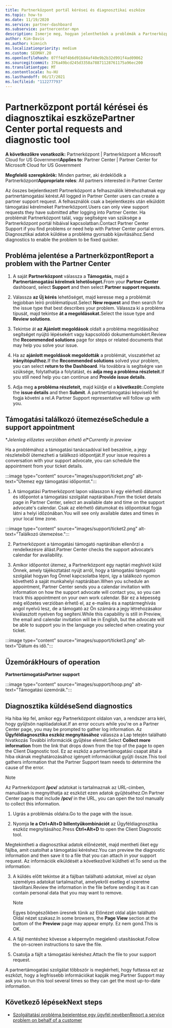 ```yaml
---
title: Partnerközpont portál kérései és diagnosztikai eszköze
ms.topic: how-to
ms.date: 11/19/2020
ms.service: partner-dashboard
ms.subservice: partnercenter-mpn
description: Ismerje meg, hogyan jelenthetőek a problémák a Partnerközpont és hogyan gyűjthetőek diagnosztikai adatok a partnertámogatási csapat számára.
author: Kim-Davis
ms.author: kimnich
ms.localizationpriority: medium
ms.custom: SEOMAY.20
ms.openlocfilehash: 07ff4df4b6d91b84af40e9b2b32d991f4ad09062
ms.sourcegitcommit: 376a49bcd245d3358a78871128761175a96ec200
ms.translationtype: MT
ms.contentlocale: hu-HU
ms.lasthandoff: 06/17/2021
ms.locfileid: "112277793"
---
```

# <a name="partner-center-portal-requests-and-diagnostic-tool"></a><span data-ttu-id="d158a-103">Partnerközpont portál kérései és diagnosztikai eszköze</span><span class="sxs-lookup"><span data-stu-id="d158a-103">Partner Center portal requests and diagnostic tool</span></span>

<span data-ttu-id="d158a-104">**A következőkre vonatkozik:** Partnerközpont | Partnerközpont a Microsoft Cloud for US Government</span><span class="sxs-lookup"><span data-stu-id="d158a-104">**Applies to**: Partner Center | Partner Center for Microsoft Cloud for US Government</span></span>

<span data-ttu-id="d158a-105">**Megfelelő szerepkörök:** Minden partner, aki érdeklődik a Partnerközpont</span><span class="sxs-lookup"><span data-stu-id="d158a-105">**Appropriate roles**: All partners interested in Partner Center</span></span>

<span data-ttu-id="d158a-106">Az összes bejelentkezett Partnerközpont a felhasználók létrehozhatnak egy partnertámogatási kérést.</span><span class="sxs-lookup"><span data-stu-id="d158a-106">All logged in Partner Center users can create a partner support request.</span></span> <span data-ttu-id="d158a-107">A felhasználók csak a bejelentkezés után elküldött támogatási kérelmeket Partnerközpont.</span><span class="sxs-lookup"><span data-stu-id="d158a-107">Users can only view support requests they have submitted after logging into Partner Center.</span></span>
<span data-ttu-id="d158a-108">Ha problémát Partnerközpont talál, vagy segítségre van szüksége a Partnerközpont portál hibáival kapcsolatban.</span><span class="sxs-lookup"><span data-stu-id="d158a-108">Contact Partner Center Support if you find problems or need help with Partner Center portal errors.</span></span> <span data-ttu-id="d158a-109">Diagnosztikai adatok küldése a probléma gyorsabb kijavításához.</span><span class="sxs-lookup"><span data-stu-id="d158a-109">Send diagnostics to enable the problem to be fixed quicker.</span></span>

## <a name="report-a-problem-with-the-partner-center"></a><span data-ttu-id="d158a-110">Probléma jelentése a Partnerközpont</span><span class="sxs-lookup"><span data-stu-id="d158a-110">Report a problem with the Partner Center</span></span>

1. <span data-ttu-id="d158a-111">A saját **Partnerközpont** válassza a **Támogatás,** majd a **Partnertámogatási kérelmek lehetőséget.**</span><span class="sxs-lookup"><span data-stu-id="d158a-111">From your **Partner Center** dashboard, select **Support** and then select **Partner support requests**.</span></span>

2. <span data-ttu-id="d158a-112">Válassza **az Új kérés** lehetőséget, majd keresse meg a problémát legjobban leíró problématípust.</span><span class="sxs-lookup"><span data-stu-id="d158a-112">Select **New request** and then search for the issue type that best describes your problem.</span></span> <span data-ttu-id="d158a-113">Válassza ki a probléma típusát, majd tekintse **át a megoldásokat.**</span><span class="sxs-lookup"><span data-stu-id="d158a-113">Select the issue type and **Review solutions**.</span></span>

3. <span data-ttu-id="d158a-114">Tekintse át **az Ajánlott megoldások** oldalt a probléma megoldásához segítséget nyújtó lépésekért vagy kapcsolódó dokumentumokért.</span><span class="sxs-lookup"><span data-stu-id="d158a-114">Review the **Recommended solutions** page for steps or related documents that may help you solve your issue.</span></span>

4. <span data-ttu-id="d158a-115">Ha az **ajánlott megoldások megoldották** a problémát, visszatérhet az **irányítópulthoz.**</span><span class="sxs-lookup"><span data-stu-id="d158a-115">If the **Recommended solutions** solved your problem, you can select **return to the Dashboard**.</span></span> <span data-ttu-id="d158a-116">Ha továbbra is segítségre van szüksége, folytathatja a folytatást, és **adja meg a probléma részleteit.**</span><span class="sxs-lookup"><span data-stu-id="d158a-116">If you still need help you can continue and **Provide issue details**.</span></span>

5. <span data-ttu-id="d158a-117">Adja meg **a probléma részleteit,** majd küldje el a **következőt:**.</span><span class="sxs-lookup"><span data-stu-id="d158a-117">Complete the **issue details** and then **Submit**.</span></span> <span data-ttu-id="d158a-118">A partnertámogatási képviselő fel fogja követni a rel.</span><span class="sxs-lookup"><span data-stu-id="d158a-118">A Partner Support representative will follow up with you.</span></span>

## <a name="schedule-a-support-appointment"></a><span data-ttu-id="d158a-119">Támogatási találkozó ütemezése</span><span class="sxs-lookup"><span data-stu-id="d158a-119">Schedule a support appointment</span></span> 

<span data-ttu-id="d158a-120">\**Jelenleg előzetes verzióban érhető el*</span><span class="sxs-lookup"><span data-stu-id="d158a-120">\**Currently in preview*</span></span>

<span data-ttu-id="d158a-121">Ha a problémához a támogatási tanácsadóval kell beszélnie, a jegy részleteiből ütemezheti a találkozó időpontját.</span><span class="sxs-lookup"><span data-stu-id="d158a-121">If your issue requires a conversation with your support advocate, you can schedule the appointment from your ticket details.</span></span>

:::image type="content" source="images/support/ticket.png" alt-text="Ütemez egy támogatási időpontot.":::

1.  <span data-ttu-id="d158a-123">A támogatási Partnerközpont lapon válasszon ki egy elérhető dátumot és időpontot a támogatási szolgálat naptárában.</span><span class="sxs-lookup"><span data-stu-id="d158a-123">From the ticket details page in Partner Center, select an available date and time on the support advocate's calendar.</span></span> <span data-ttu-id="d158a-124">Csak az elérhető dátumokat és időpontokat fogja látni a helyi időzónában.</span><span class="sxs-lookup"><span data-stu-id="d158a-124">You will see only available dates and times in your local time zone.</span></span>

:::image type="content" source="images/support/ticket2.png" alt-text="Találkozó ütemezése.":::

2. <span data-ttu-id="d158a-126">Partnerközpont a támogatási támogató naptárában ellenőrzi a rendelkezésre állást.</span><span class="sxs-lookup"><span data-stu-id="d158a-126">Partner Center checks the support advocate’s  calendar for availability.</span></span>

1. <span data-ttu-id="d158a-127">Amikor időpontot ütemez, a Partnerközpont egy naptári meghívót küld Önnek, amely tájékoztatást nyújt arról, hogy a támogatási támogató szolgálat hogyan fog Önnel kapcsolatba lépni, így a találkozó nyomon követhető a saját munkahelyi naptárában.</span><span class="sxs-lookup"><span data-stu-id="d158a-127">When you schedule an appointment, Partner Center sends you a calendar invitation with information on how the support advocate will contact you, so you can track this appointment on your own work calendar.</span></span>  <span data-ttu-id="d158a-128">Bár ez a képesség még előzetes verzióban érhető el, az e-mailes és a naptármeghívás angol nyelvű lesz, de a támogató az Ön számára a jegy létrehozásakor kiválasztott nyelven fog segíteni.</span><span class="sxs-lookup"><span data-stu-id="d158a-128">While this capability is still in Preview, the email and calendar invitation will be in English, but the advocate will be able to support you in the language you selected when creating your ticket.</span></span>

:::image type="content" source="images/support/ticket3.png" alt-text="Dátum és idő.":::

## <a name="hours-of-operation"></a><span data-ttu-id="d158a-130">Üzemórák</span><span class="sxs-lookup"><span data-stu-id="d158a-130">Hours of operation</span></span>

<span data-ttu-id="d158a-131">**Partnertámogatás**</span><span class="sxs-lookup"><span data-stu-id="d158a-131">**Partner support**</span></span>

:::image type="content" source="images/support/hoop.png" alt-text="Támogatási üzemórák.":::

## <a name="send-diagnostics"></a><span data-ttu-id="d158a-133">Diagnosztika küldése</span><span class="sxs-lookup"><span data-stu-id="d158a-133">Send diagnostics</span></span>

<span data-ttu-id="d158a-134">Ha hiba lép fel, amikor egy Partnerközpont oldalon van, a rendszer arra kéri, hogy gyűjtsön naplóadatokat.</span><span class="sxs-lookup"><span data-stu-id="d158a-134">If an error occurs while you're on a Partner Center page, you may be prompted to gather log information.</span></span> <span data-ttu-id="d158a-135">Az **Ügyféldiagnosztika eszköz megnyitásához** válassza a Lap tetején található hivatkozás További információk gyűjtése elemét.</span><span class="sxs-lookup"><span data-stu-id="d158a-135">Select **Collect more information** from the link that drops down from the top of the page to open the Client Diagnostic tool.</span></span> <span data-ttu-id="d158a-136">Ez az eszköz a partnertámogatási csapat által a hiba okának meghatározásához igényelt információkat gyűjti össze.</span><span class="sxs-lookup"><span data-stu-id="d158a-136">This tool gathers information that the Partner Support team needs to determine the cause of the error.</span></span> 

>[!NOTE]
><span data-ttu-id="d158a-137">Az Partnerközpont **/pcv/** adatokat is tartalmaznak az URL-címben, manuálisan is megnyithatja az eszközt ezen adatok gyűjtéséhez.</span><span class="sxs-lookup"><span data-stu-id="d158a-137">On Partner Center pages that include **/pcv/** in the URL, you can open the tool manually to collect this information.</span></span>

1. <span data-ttu-id="d158a-138">Ugrás a problémás oldalra.</span><span class="sxs-lookup"><span data-stu-id="d158a-138">Go to the page with the issue.</span></span>

2. <span data-ttu-id="d158a-139">Nyomja **le a Ctrl+Alt+D billentyűkombinációt** az Ügyféldiagnosztika eszköz megnyitásához.</span><span class="sxs-lookup"><span data-stu-id="d158a-139">Press **Ctrl+Alt+D** to open the Client Diagnostic tool.</span></span>

<span data-ttu-id="d158a-140">Megtekintheti a diagnosztikai adatok előnézetét, majd mentheti őket egy fájlba, amit csatolhat a támogatási kéréshez.</span><span class="sxs-lookup"><span data-stu-id="d158a-140">You can preview the diagnostic information and then save it to a file that you can attach in your support request.</span></span> <span data-ttu-id="d158a-141">Az információk elküldését a következővel küldheti el:</span><span class="sxs-lookup"><span data-stu-id="d158a-141">To send us the information:</span></span>

3. <span data-ttu-id="d158a-142">A küldés előtt tekintse át a fájlban található adatokat, mivel az olyan személyes adatokat tartalmazhat, amelyekről esetleg el szeretne távolítani.</span><span class="sxs-lookup"><span data-stu-id="d158a-142">Review the information in the file before sending it as it can contain personal data that you may want to remove.</span></span>

    >[!NOTE]
    ><span data-ttu-id="d158a-143">Egyes böngészőkben  üresnek tűnik az Előnézet  oldal alján található Oldal nézet szakasz.</span><span class="sxs-lookup"><span data-stu-id="d158a-143">In some browsers, the **Page View** section at the bottom of the **Preview** page may appear empty.</span></span> <span data-ttu-id="d158a-144">Ez nem gond.</span><span class="sxs-lookup"><span data-stu-id="d158a-144">This is OK.</span></span>

4. <span data-ttu-id="d158a-145">A fájl mentéshez kövesse a képernyőn megjelenő utasításokat.</span><span class="sxs-lookup"><span data-stu-id="d158a-145">Follow the on-screen instructions to save the file.</span></span>

5. <span data-ttu-id="d158a-146">Csatolja a fájlt a támogatási kéréshez.</span><span class="sxs-lookup"><span data-stu-id="d158a-146">Attach the file to your support request.</span></span>

<span data-ttu-id="d158a-147">A partnertámogatási szolgálat többször is megkérheti, hogy futtassa ezt az eszközt, hogy a legfrissebb információkat kapják meg.</span><span class="sxs-lookup"><span data-stu-id="d158a-147">Partner Support may ask you to run this tool several times so they can get the most up-to-date information.</span></span>

## <a name="next-steps"></a><span data-ttu-id="d158a-148">Következő lépések</span><span class="sxs-lookup"><span data-stu-id="d158a-148">Next steps</span></span>

- [<span data-ttu-id="d158a-149">Szolgáltatási probléma bejelentése egy ügyfél nevében</span><span class="sxs-lookup"><span data-stu-id="d158a-149">Report a service problem on behalf of a customer</span></span>](report-problems-on-behalf-of-a-customer.md)
